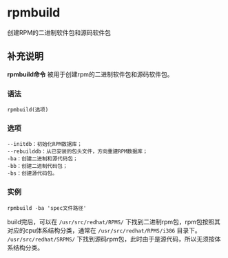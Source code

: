 #  rpmbuild

创建RPM的二进制软件包和源码软件包

##  补充说明

**rpmbuild命令** 被用于创建rpm的二进制软件包和源码软件包。

###  语法

    
    
    rpmbuild(选项)
    

###  选项

    
    
    --initdb：初始化RPM数据库；
    --rebuilddb：从已安装的包头文件，方向重建RPM数据库；
    -ba：创建二进制和源代码包；
    -bb：创建二进制代码包；
    -bs：创建源代码包。
    

###  实例

    
    
    rpmbuild -ba 'spec文件路径'
    

build完后，可以在 ` /usr/src/redhat/RPMS/ ` 下找到二进制rpm包，rpm包按照其对应的cpu体系结构分类，通常在 `
/usr/src/redhat/RPMS/i386 ` 目录下。 ` /usr/src/redhat/SRPMS/ `
下找到源码rpm包，此时由于是源代码，所以无须按体系结构分类。

